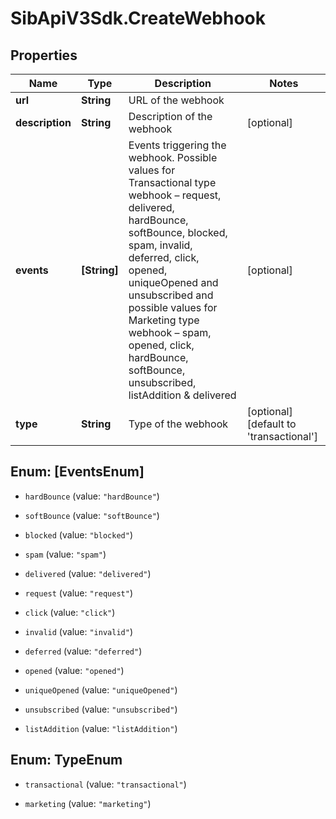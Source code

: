 # SibApiV3Sdk.CreateWebhook

## Properties
Name | Type | Description | Notes
------------ | ------------- | ------------- | -------------
**url** | **String** | URL of the webhook | 
**description** | **String** | Description of the webhook | [optional] 
**events** | **[String]** | Events triggering the webhook. Possible values for Transactional type webhook – request, delivered, hardBounce, softBounce, blocked, spam, invalid, deferred, click, opened, uniqueOpened and unsubscribed and possible values for Marketing type webhook – spam, opened, click, hardBounce, softBounce, unsubscribed, listAddition &amp; delivered | [optional] 
**type** | **String** | Type of the webhook | [optional] [default to &#39;transactional&#39;]


<a name="[EventsEnum]"></a>
## Enum: [EventsEnum]


* `hardBounce` (value: `"hardBounce"`)

* `softBounce` (value: `"softBounce"`)

* `blocked` (value: `"blocked"`)

* `spam` (value: `"spam"`)

* `delivered` (value: `"delivered"`)

* `request` (value: `"request"`)

* `click` (value: `"click"`)

* `invalid` (value: `"invalid"`)

* `deferred` (value: `"deferred"`)

* `opened` (value: `"opened"`)

* `uniqueOpened` (value: `"uniqueOpened"`)

* `unsubscribed` (value: `"unsubscribed"`)

* `listAddition` (value: `"listAddition"`)




<a name="TypeEnum"></a>
## Enum: TypeEnum


* `transactional` (value: `"transactional"`)

* `marketing` (value: `"marketing"`)




